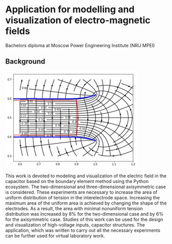 # Application for modelling and visualization of electro-magnetic fields
Bachelors diploma at Moscow Power Engineering Institute (NRU MPEI)

## Background

![Screenshot](v1szut4yfww.jpg)

This work is devoted to modeling and visualization of the electric field in the capacitor based on the boundary element method using the Python ecosystem. The two-dimensional and three-dimensional axisymmetric case is considered.
These experiments are necessary to increase the area of uniform distribution of tension in the interelectrode space. Increasing the maximum area of the uniform area is achieved by changing the shape of the electrodes.
As a result, the area with minimal nonuniform tension distribution was increased by 8% for the two-dimensional case and by 6% for the axisymmetric case.
Studies of this work can be used for the design and visualization of high-voltage inputs, capacitor structures. The application, which was written to carry out all the necessary experiments can be further used for virtual laboratory work.
